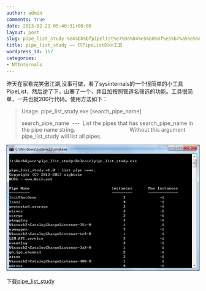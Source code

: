 ```yaml
---
author: admin
comments: true
date: 2013-02-21 05:40:31+00:00
layout: post
slug: pipe_list_study-%e4%bb%bfpipelist%e7%9a%84%e5%b0%8f%e5%b7%a5%e5%85%b7
title: pipe_list_study —— 仿PipeList的小工具
wordpress_id: 157
categories:
- NTInternals
---
```


昨天在家看完笑傲江湖,没事可做，看了sysinternals的一个很简单的小工具PipeList，然后逆了下，山寨了一个，并且加按照管道名筛选的功能。工具很简单，一共也就200行代码。使用方法如下：


<blockquote>Usage: pipe_list_study.exe [search_pipe_name]

search_pipe_name  ---  List the pipes that has search_pipe_name in the pipe name string.
                                   Without this argument pipe_list_study will list all pipes.</blockquote>


[![20130221114347](/uploads/2013/02/20130221114347.png)](/uploads/2013/02/20130221114347.png)

下载[pipe_list_study](/uploads/2013/02/pipe_list_study.zip)[
](/uploads/2013/02/pipe_list_study.zip)
